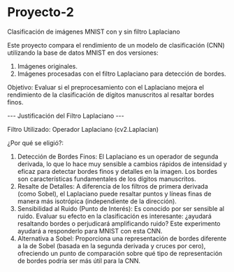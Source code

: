# Proyecto-2
Clasificación de imágenes MNIST con y sin filtro Laplaciano

Este proyecto compara el rendimiento de un modelo de clasificación (CNN)
utilizando la base de datos MNIST en dos versiones:
1. Imágenes originales.
2. Imágenes procesadas con el filtro Laplaciano para detección de bordes.

Objetivo: Evaluar si el preprocesamiento con el Laplaciano mejora el rendimiento
de la clasificación de dígitos manuscritos al resaltar bordes finos.

 --- Justificación del Filtro Laplaciano ---
 
 Filtro Utilizado: Operador Laplaciano (cv2.Laplacian)

 ¿Por qué se eligió?:
 1. Detección de Bordes Finos: El Laplaciano es un operador de segunda
    derivada, lo que lo hace muy sensible a cambios rápidos de intensidad
    y eficaz para detectar bordes finos y detalles en la imagen. Los bordes
    son características fundamentales de los dígitos manuscritos.
 2. Resalte de Detalles: A diferencia de los filtros de primera derivada
    (como Sobel), el Laplaciano puede resaltar puntos y líneas finas de
    manera más isotrópica (independiente de la dirección).
 3. Sensibilidad al Ruido (Punto de Interés): Es conocido por ser sensible
    al ruido. Evaluar su efecto en la clasificación es interesante: ¿ayudará
    resaltando bordes o perjudicará amplificando ruido? Este experimento
    ayudará a responderlo para MNIST con esta CNN.
 4. Alternativa a Sobel: Proporciona una representación de bordes diferente
    a la de Sobel (basada en la segunda derivada y cruces por cero),
    ofreciendo un punto de comparación sobre qué tipo de representación de
    bordes podría ser más útil para la CNN.
